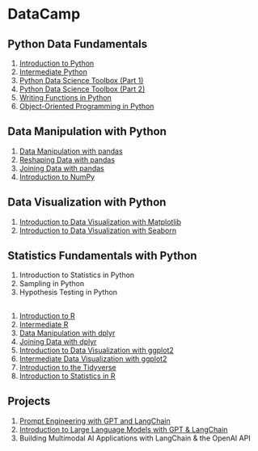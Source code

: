 # DataCamp

## Python Data Fundamentals

1. [Introduction to Python](introduction-to-python)
1. [Intermediate Python](intermediate-python)
1. [Python Data Science Toolbox (Part 1)](python-data-science-toolbox-part-1)
1. [Python Data Science Toolbox (Part 2)](python-data-science-toolbox-part-2)
1. [Writing Functions in Python](writing-functions-in-python)
1. [Object-Oriented Programming in Python](object-oriented-programming-in-python)

## Data Manipulation with Python

1. [Data Manipulation with pandas](data-manipulation-with-pandas)
1. [Reshaping Data with pandas](reshaping-data-with-pandas)
1. [Joining Data with pandas](joining-data-with-pandas)
1. [Introduction to NumPy](introduction-to-numpy)

## Data Visualization with Python

1. [Introduction to Data Visualization with Matplotlib](introduction-to-data-visualization-with-matplotlib)
1. [Introduction to Data Visualization with Seaborn](introduction-to-data-visualization-with-seaborn)

## Statistics Fundamentals with Python

1. Introduction to Statistics in Python
1. Sampling in Python
1. Hypothesis Testing in Python

## 

1. [Introduction to R](introduction-to-r)
1. [Intermediate R](intermediate-r)
1. [Data Manipulation with dplyr](data-manipulation-with-dplyr)
1. [Joining Data with dplyr](joining-data-with-dplyr)
1. [Introduction to Data Visualization with ggplot2](introduction-to-data-visualization-with-ggplot2)
1. [Intermediate Data Visualization with ggplot2](intermediate-data-visualization-with-ggplot2)
1. [Introduction to the Tidyverse](introduction-to-the-tidyverse)
1. [Introduction to Statistics in R](introduction-to-statistics-in-r)


## Projects

1. [Prompt Engineering with GPT and LangChain](prompt_engineering_with_gpt_and_langchain)
1. [Introduction to Large Language Models with GPT & LangChain](introduction-to-large-language-models-with-gpt-langchain)
1. Building Multimodal AI Applications with LangChain & the OpenAI API
